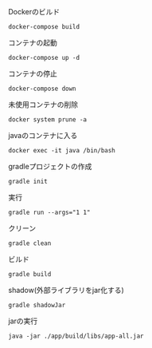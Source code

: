 Dockerのビルド
```
docker-compose build
```

コンテナの起動
```
docker-compose up -d
```

コンテナの停止
```
docker-compose down
```
未使用コンテナの削除
```
docker system prune -a
```

javaのコンテナに入る
```
docker exec -it java /bin/bash
```

gradleプロジェクトの作成
```
gradle init
```

実行
```
gradle run --args="1 1"
```

クリーン
```
gradle clean
```

ビルド
```
gradle build
```

shadow(外部ライブラリをjar化する)
```
gradle shadowJar
```

jarの実行
```
java -jar ./app/build/libs/app-all.jar
```












